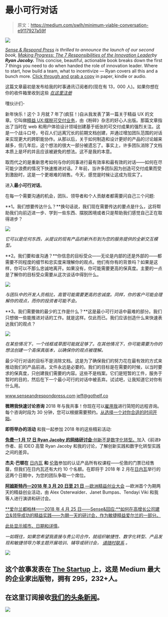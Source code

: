 # 最小可行对话

> 原文：<https://medium.com/swlh/minimum-viable-conversation-e9117927a59f>

![](img/7eaabcec5e92cd149ef24884096943e9.png)

[*Sense & Respond Press*](https://www.senseandrespondpress.com/) *is thrilled to announce the launch of our second book,* [*Making Progress: The 7 Responsibilities of the Innovation Leader*](https://www.amazon.com/Making-Progress-Responsibilities-Innovation-Leader/dp/0999476920/)*by* ***Ryan Jacoby.***
This concise, beautiful, actionable book breaks down the first 7 things you need to do when handed the role of innovation leader. Where to start, how build a team, what to incentivize — Ryan covers all this and a bunch more. [Click through and grab a copy](https://www.amazon.com/Making-Progress-Responsibilities-Innovation-Leader/dp/0999476920/) in paper, kindle or audio.

这篇文章最初是发布给我的时事通讯订阅者的(现在有 13，000 人)。如果你想在你的收件箱里收到这些 [*在这里注册*](http://eepurl.com/bGYODD)

嘿伙计们-

新年快乐！这个 3 月就 7 年了(疯狂！)自从我发表了第一篇关于精益 UX 的文章。它叫做[精益 UX:摆脱可交付业务](https://www.smashingmagazine.com/2011/03/lean-ux-getting-out-of-the-deliverables-business/)，由《粉碎》杂志的好心人出版。那篇文章指出了当时在 web 和用户体验设计领域创建基于纸张的可交付成果的强烈关注。这是一个战斗口号，号召人们远离冗长的前期文档创建，并通过增加团队范围的对话来实现更大的跨职能协作。从那以后，关于如何制造和设计更好的产品的讨论越来越多，但几年后，这个想法的很大一部分被遗忘了。事实上，许多团队消除了文档本质上是坏的并且应该被避免的想法。这不是我的本意。

取而代之的是重新思考如何与你的同事进行最有效率和最有效的对话——如何在尽可能少浪费的情况下快速推进对话。7 年前，当许多团队因为创造可交付成果而受到激励时，这是一个更艰难的销售。今天，感觉是时候让这成为现实了。

进入**最小可行对话**。

在每一个需要沟通的机会，团队、领导者和个人贡献者都需要问自己三个问题:

**1。我们想要传达什么？**换句话说，我们现在需要传达的要点是什么，这将帮助我们向前迈进一步、学到一些东西、摆脱困境或者只是帮助我们感觉自己正在取得进步？

![](img/1e4cf9ee5f883b237e43459d48f25778.png)

*它可以是任何东西，从提议的现有产品的新外形到为您的服务提供的全新交互模型。*

**2。我们要和谁沟通？**你信息的目标受众——无论是内部的还是外部的——都需要不同程度的细节和忠实度来理解你的观点。他们有你有的背景吗？如果是这样，你可以不那么忠诚地离开。如果没有，你可能需要更高的保真度。主要的一点是了解你的目标受众需要从这次谈话中得到什么。

![](img/18d95799e3fb08e82b6b7978cdd46f40.png)

*与团队中的开发人员相比，高管可能需要更高的忠诚度。同样，你的客户可能会理解你的观点，而你的投资者可能不会。*

**3。我们需要做的最少的工作是什么？**这是最小可行对话中最难的部分。我们只想做一些能推进对话的工作。就是这样。仅此而已。我们应该创造什么来快速表达我们的观点？

![](img/5b0f473a48fb2c045193600e2dd99a94.png)

*在某些情况下，一个线框或草图可能就足够了。在其他情况下，你可能需要为你的想法创建一个高保真版本，以确保你的观点被理解。*

最少可行对话的目标不是消除文档。这是为了确保我们的努力花在最有效的方式来推动我们的产品前进。文件永远是必要的。我们的目标是在需要的时候，以当时要求的保真度，只创建我们需要的内容。这些不是档案。它们是短暂的工件，服务于暂时的目的，然后在下一个最小可行的对话中被丢弃。试试吧，让我知道它对你有什么用。

www.senseandrespondpress.com
[jeff@gothelf.co](mailto:jeff@gothelf.co)

**微聘我快速讨论咨询**
2018 年与我共事！你现在可以[雇用我](https://calendly.com/gothelf/office-hours-30-minute-slot)进行简短的远程咨询。每个咨询时段为 30 分钟，您可以根据需要预约。[从选择一个对你合适的时间开始](https://calendly.com/gothelf/office-hours-30-minute-slot)。

**即将举办的活动**
和我一起参加 2018 年的这些精彩活动:

[**免费—1 月 17 日 Ryan Jacoby 的网络研讨会**:创新不是数字化转型。](https://zoom.us/webinar/register/WN_QdfnMi0pQiK5CzHumQUaSg?utm_content=buffer5efd2&utm_medium=social&utm_source=linkedin.com&utm_campaign=buffer)加入《前进》作者、前 IDEO 高管 Ryan Jacoby 和我的讨论，了解创新实践和数字化转型实践之间的差异。

**杰夫·巴顿在** [日内瓦](https://www.eventbrite.com/e/smart-scrum-product-ownership-geneva-february-2018-tickets-38689699934) **和** [伦敦](https://www.eventbrite.com/e/smart-scrum-product-ownership-london-february-2018-tickets-38689572553)参加的认证产品所有权课程——伦敦的门票已经售罄，但我们在日内瓦还有大约 10 个名额。在即将于 2018 年 2 月在[日内瓦](https://www.eventbrite.com/e/smart-scrum-product-ownership-geneva-february-2018-tickets-38689699934)举行的这两个日期中，为您的团队争取一个席位。

[**阿姆斯特丹—2018 年 3 月 20 日至 21 日** —欧洲精益创业大会](http://emea.leanstartup.co/?utm_source=LS+MAIN+LIST&utm_campaign=46be12a645-EMAIL_CAMPAIGN_2017_12_14&utm_medium=email&utm_term=0_566bb43271-46be12a645-126414361) —欧洲首个为期两天的精益创业活动，由 Alex Osterwalder、Janet Bumpas、Tendayi Viki 和我等人进行演讲和研讨会。

[**爱尔兰都柏林——2018 年 4 月 25 日——Sense&回应:**如何在高增长公司建立&领导成功的精益实践——为期一天的研讨会，作为敏捷精益爱尔兰的一部分。](https://www.eventbrite.com/e/agile-lean-ireland-sense-respond-how-to-build-lead-successful-lean-practices-in-high-growth-tickets-38886051226)

[此处显示城市、日期和详情](https://www.leadingbusinessagility.com/our-workshops/)。

*一如既往，如果您希望我直接与贵公司合作，就组织敏捷性、数字化转型、产品发现和敏捷领导力等主题开展培训、辅导或研讨会，* [*请随时联系*](mailto:jeff@gothelf.co?Training%20inquiry) *。*

![](img/731acf26f5d44fdc58d99a6388fe935d.png)

## 这个故事发表在 [The Startup](https://medium.com/swlh) 上，这是 Medium 最大的企业家出版物，拥有 295，232+人。

## 在这里订阅接收[我们的头条新闻](http://growthsupply.com/the-startup-newsletter/)。

![](img/731acf26f5d44fdc58d99a6388fe935d.png)